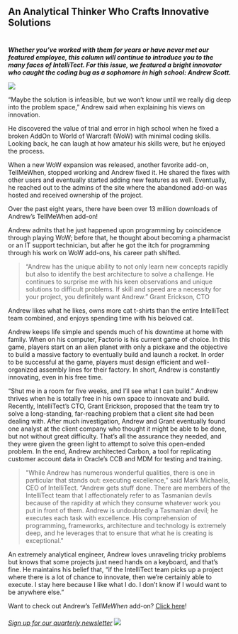 

## An Analytical Thinker Who Crafts Innovative Solutions
#
**_Whether you’ve worked with them for years or have never met our_ _featured employee, this column will continue to introduce you to the many faces of IntelliTect. For this issue, we featured a bright innovator who caught the coding bug as a sophomore in high school: Andrew Scott._**

![](https://intellitect.com/wp-content/uploads/2017/02/Andrew-SWR.jpg)

“Maybe the solution is infeasible, but we won’t know until we really dig deep into the problem space,” Andrew said when explaining his views on innovation.

He discovered the value of trial and error in high school when he fixed a broken AddOn to World of Warcraft (WoW) with minimal coding skills. Looking back, he can laugh at how amateur his skills were, but he enjoyed the process.

When a new WoW expansion was released, another favorite add-on, TellMeWhen, stopped working and Andrew fixed it. He shared the fixes with other users and eventually started adding new features as well. Eventually, he reached out to the admins of the site where the abandoned add-on was hosted and received ownership of the project.

Over the past eight years, there have been over 13 million downloads of Andrew’s TellMeWhen add-on!

Andrew admits that he just happened upon programming by coincidence through playing WoW; before that, he thought about becoming a pharmacist or an IT support technician, but after he got the itch for programming through his work on WoW add-ons, his career path shifted.

> “Andrew has the unique ability to not only learn new concepts rapidly but also to identify the best architecture to solve a challenge. He continues to surprise me with his keen observations and unique solutions to difficult problems. If skill and speed are a necessity for your project, you definitely want Andrew.” Grant Erickson, CTO



Andrew likes what he likes, owns more cat t-shirts than the entire IntelliTect team combined, and enjoys spending time with his beloved cat.

Andrew keeps life simple and spends much of his downtime at home with family. When on his computer, Factorio is his current game of choice. In this game, players start on an alien planet with only a pickaxe and the objective to build a massive factory to eventually build and launch a rocket. In order to be successful at the game, players must design efficient and well-organized assembly lines for their factory. In short, Andrew is constantly innovating, even in his free time.

“Shut me in a room for five weeks, and I’ll see what I can build.” Andrew thrives when he is totally free in his own space to innovate and build. Recently, IntelliTect’s CTO, Grant Erickson, proposed that the team try to solve a long-standing, far-reaching problem that a client site had been dealing with. After much investigation, Andrew and Grant eventually found one analyst at the client company who thought it might be able to be done, but not without great difficulty. That’s all the assurance they needed, and they were given the green light to attempt to solve this open-ended problem. In the end, Andrew architected Carbon, a tool for replicating customer account data in Oracle’s CCB and MDM for testing and training.

> "While Andrew has numerous wonderful qualities, there is one in particular that stands out: executing excellence,” said Mark Michaelis, CEO of IntelliTect. “Andrew gets stuff done. There are members of the IntelliTect team that I affectionately refer to as Tasmanian devils because of the rapidity at which they consume whatever work you put in front of them. Andrew is undoubtedly a Tasmanian devil; he executes each task with excellence. His comprehension of programming, frameworks, architecture and technology is extremely deep, and he leverages that to ensure that what he is creating is exceptional."

An extremely analytical engineer, Andrew loves unraveling tricky problems but knows that some projects just need hands on a keyboard, and that’s fine. He maintains his belief that, “if the IntelliTect team picks up a project where there is a lot of chance to innovate, then we’re certainly able to execute. I stay here because I like what I do. I don’t know if I would want to be anywhere else.”

Want to check out Andrew’s _TellMeWhen_ add-on? [Click here](https://www.curseforge.com/wow/addons/tellmewhen)!

###### [Sign up for our quarterly newsletter](https://bit.ly/2Nhro9T) [![](https://intellitect.com/wp-content/uploads/2017/07/Click-here-to-sign-up-1-300x69.jpg)](https://bit.ly/2Nhro9T "Employee Spotlight: Andrew Scott")
